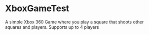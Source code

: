 XboxGameTest
============

A simple Xbox 360 Game where you play a square that shoots other squares and players. Supports up to 4 players